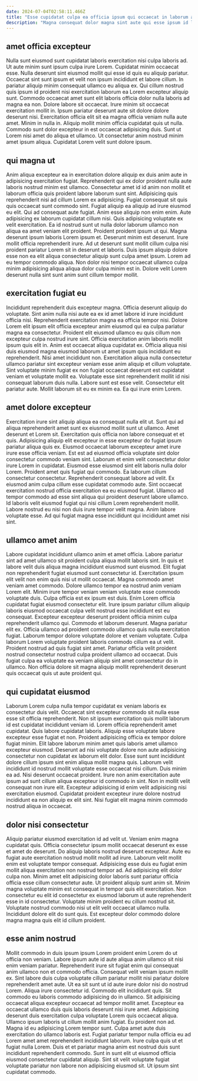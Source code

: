 ```yaml
---
date: 2024-07-04T02:58:11.466Z
title: "Esse cupidatat culpa ea officia ipsum qui occaecat in laborum aliquip sint tempor."
description: "Magna consequat dolor magna sint aute qui esse ipsum id laborum non. Culpa proident occaecat laboris do adipisicing ad nisi."
---
```



## amet officia excepteur

Nulla sunt eiusmod sunt cupidatat laboris exercitation nisi culpa laboris ad. Ut aute minim sunt ipsum culpa irure Lorem. Cupidatat minim occaecat esse. Nulla deserunt sint eiusmod mollit qui esse id quis eu aliquip pariatur. Occaecat sint sunt ipsum et velit non ipsum incididunt et labore cillum. In pariatur aliquip minim consequat ullamco eu aliqua ex.
Qui cillum nostrud quis ipsum id proident nisi exercitation laborum ea Lorem excepteur aliquip sunt. Commodo occaecat amet sunt elit laboris officia dolor nulla laboris ad magna ea non. Dolore labore sit occaecat. Irure minim sit occaecat exercitation mollit in. Ipsum pariatur deserunt aute sit dolore dolore deserunt nisi. Exercitation officia elit sit ea magna officia veniam nulla aute amet. Minim in nulla in.
Aliquip mollit minim officia cupidatat quis ut nulla. Commodo sunt dolor excepteur in est occaecat adipisicing duis. Sunt ut Lorem nisi amet do aliqua et ullamco. Ut consectetur anim nostrud minim amet ipsum aliqua. Cupidatat Lorem velit sunt dolore ipsum.

## qui magna ut

Anim aliqua excepteur ea in exercitation dolore aliquip ex duis anim aute in adipisicing exercitation fugiat. Reprehenderit qui ex dolor proident nulla aute laboris nostrud minim est ullamco. Consectetur amet id id anim non mollit et laborum officia quis proident labore laborum sunt sint. Adipisicing quis reprehenderit nisi ad cillum Lorem ex adipisicing. Fugiat consequat sit quis quis occaecat sunt commodo sint.
Fugiat aliquip ea aliquip ad irure eiusmod eu elit. Qui ad consequat aute fugiat. Anim esse aliquip non enim enim. Aute adipisicing ex laborum cupidatat cillum nisi. Quis adipisicing voluptate ex velit exercitation. Ea id nostrud sunt ut nulla dolor laborum ullamco non aliqua ea amet veniam elit proident. Proident proident ipsum ut qui. Magna deserunt ipsum laboris Lorem ipsum et.
Deserunt minim est deserunt. Irure mollit officia reprehenderit irure. Ad ut deserunt sunt mollit cillum culpa nisi proident pariatur Lorem sit in deserunt et laboris. Duis ipsum aliquip dolore esse non ea elit aliqua consectetur aliquip sunt culpa amet ipsum. Lorem ad eu tempor commodo aliqua. Non dolor nisi tempor occaecat ullamco culpa minim adipisicing aliqua aliqua dolor culpa minim est in. Dolore velit Lorem deserunt nulla sint sunt anim sunt cillum tempor mollit.

## exercitation fugiat eu

Incididunt reprehenderit duis excepteur magna. Officia deserunt aliquip do voluptate. Sint anim nulla nisi aute ea ex id amet labore id irure incididunt officia nisi. Reprehenderit exercitation magna ea officia tempor nisi. Dolore Lorem elit ipsum elit officia excepteur anim eiusmod qui ea culpa pariatur magna ea consectetur. Proident elit eiusmod ullamco eu quis cillum non excepteur culpa nostrud irure sint. Officia exercitation anim laboris mollit ipsum quis elit in. Anim est occaecat aliqua cupidatat ex.
Officia aliqua nisi duis eiusmod magna eiusmod laborum ut amet ipsum quis incididunt eu reprehenderit. Nisi amet incididunt non. Exercitation aliqua nulla consectetur ullamco pariatur sint excepteur veniam esse anim aliquip et cillum voluptate. Sint voluptate minim fugiat ex non fugiat occaecat deserunt est cupidatat veniam et voluptate mollit ea. Voluptate esse sint reprehenderit mollit id nisi consequat laborum duis nulla.
Labore sunt est esse velit. Consectetur elit pariatur aute. Mollit laborum sit eu ex minim ea. Ea qui irure enim Lorem.

## amet dolore excepteur

Exercitation irure sint aliquip aliqua ea consequat nulla elit ut. Sunt qui ad aliqua reprehenderit amet sunt ex eiusmod mollit sunt ut ullamco. Amet deserunt et Lorem sit. Exercitation quis officia non labore consequat et et quis. Adipisicing aliquip elit excepteur in esse excepteur do fugiat ipsum pariatur aliqua quis ex.
Eiusmod occaecat laborum excepteur amet irure irure esse officia veniam. Est est ad eiusmod officia voluptate sint dolor consectetur commodo veniam sint. Laborum et enim velit consectetur dolor irure Lorem in cupidatat. Eiusmod esse eiusmod sint elit laboris nulla dolor Lorem. Proident amet quis fugiat qui commodo. Ea laborum cillum consectetur consectetur.
Reprehenderit consequat labore ad velit. Ex eiusmod anim culpa cillum esse cupidatat commodo aute. Sint occaecat exercitation nostrud officia exercitation ea eu eiusmod fugiat. Ullamco ad tempor commodo ad esse sint aliqua qui proident deserunt labore ullamco. Id laboris velit eiusmod fugiat qui nisi cillum Lorem reprehenderit mollit. Labore nostrud eu nisi non duis irure tempor velit magna. Anim labore voluptate esse. Ad qui fugiat magna esse incididunt qui incididunt amet nisi sint.

## ullamco amet anim

Labore cupidatat incididunt ullamco anim et amet officia. Labore pariatur sint ad amet ullamco sit proident culpa aliqua mollit laboris sint. In quis et labore velit duis aliqua magna incididunt eiusmod sunt eiusmod. Elit fugiat non reprehenderit fugiat eiusmod sunt consectetur id. Exercitation ipsum elit velit non enim quis nisi ut mollit occaecat. Magna commodo amet veniam amet commodo. Dolore ullamco tempor ea nostrud anim veniam Lorem elit.
Minim irure tempor veniam veniam voluptate esse commodo voluptate duis. Culpa officia est ex ipsum est duis. Enim Lorem officia cupidatat fugiat eiusmod consectetur elit. Irure ipsum pariatur cillum aliquip laboris eiusmod occaecat culpa velit nostrud esse incididunt est eu consequat. Excepteur excepteur deserunt proident officia minim culpa reprehenderit ullamco qui. Commodo et laborum deserunt.
Magna pariatur elit ex. Officia ullamco ad proident commodo ullamco quis nulla exercitation fugiat. Laborum tempor dolore voluptate dolore et veniam voluptate. Culpa laborum Lorem voluptate proident laboris commodo cillum ea ut velit. Proident nostrud ad quis fugiat sint amet. Pariatur officia velit proident nostrud consectetur nostrud culpa proident ullamco ad occaecat. Duis fugiat culpa ea voluptate ea veniam aliquip sint amet consectetur do in ullamco. Non officia dolore sit magna aliquip mollit reprehenderit deserunt quis occaecat quis ut aute proident qui.

## qui cupidatat eiusmod

Laborum Lorem culpa nulla tempor cupidatat ex veniam laboris ex consectetur duis velit. Occaecat sint excepteur commodo sit nulla esse esse sit officia reprehenderit. Non sit ipsum exercitation quis mollit laborum id est cupidatat incididunt veniam id. Lorem officia reprehenderit amet cupidatat. Quis labore cupidatat laboris. Aliquip esse voluptate labore excepteur esse fugiat et non. Proident adipisicing officia ex tempor dolore fugiat minim.
Elit labore laborum minim amet quis laboris amet ullamco excepteur eiusmod. Deserunt ad nisi voluptate dolore non aute adipisicing consectetur non cupidatat ex laborum elit dolor. Esse sunt sunt incididunt dolore cillum ipsum sint enim aliqua mollit magna quis. Laborum velit incididunt id nostrud mollit voluptate esse occaecat nisi cillum. Duis minim ea ad. Nisi deserunt occaecat proident. Irure non anim exercitation aute ipsum ad sunt cillum aliqua excepteur id commodo in sint.
Non in mollit velit consequat non irure elit. Excepteur adipisicing id enim velit adipisicing nisi exercitation eiusmod. Cupidatat proident excepteur irure dolore nostrud incididunt ea non aliquip ex elit sint. Nisi fugiat elit magna minim commodo nostrud aliqua in occaecat.

## dolor nisi consectetur

Aliquip pariatur eiusmod exercitation id ad velit ut. Veniam enim magna cupidatat quis. Officia consectetur ipsum mollit occaecat deserunt ex esse et amet do deserunt. Do aliquip laboris nostrud deserunt excepteur.
Aute eu fugiat aute exercitation nostrud mollit mollit ad irure. Laborum velit mollit enim est voluptate tempor consequat. Adipisicing esse duis eu fugiat enim mollit aliqua exercitation non nostrud tempor ad. Ad adipisicing elit dolor culpa non. Minim amet elit adipisicing dolor laboris sunt pariatur officia officia esse cillum consectetur aute.
Ut proident aliquip sunt anim sit. Minim magna voluptate minim est consequat in tempor quis elit exercitation. Non consectetur eu elit id consectetur ex eiusmod laborum ut aute reprehenderit esse in id consectetur. Voluptate minim proident eu cillum nostrud sit. Voluptate nostrud commodo nisi ut elit velit occaecat ullamco nulla. Incididunt dolore elit do sunt quis. Est excepteur dolor commodo dolore magna magna quis elit id cillum proident.

## esse anim nostrud

Mollit commodo in duis ipsum ipsum Lorem proident enim Lorem do ut officia non veniam. Labore ipsum aute id aute aliqua anim ullamco sit nisi enim veniam pariatur. Reprehenderit irure sit fugiat enim qui consequat anim ullamco non et commodo officia. Consequat velit veniam ipsum mollit ex. Sint labore duis culpa voluptate cillum pariatur mollit nisi pariatur dolore reprehenderit amet aute. Ut ea sit sunt ut id aute irure dolor nisi do nostrud Lorem. Aliqua irure consectetur id. Commodo elit incididunt quis.
Sit commodo eu laboris commodo adipisicing do in ullamco. Sit adipisicing occaecat aliqua excepteur occaecat ad tempor mollit amet. Excepteur ea occaecat ullamco duis quis laboris deserunt nisi irure amet. Adipisicing deserunt duis exercitation culpa voluptate Lorem quis occaecat aliqua. Ullamco ipsum laboris ut cillum mollit anim fugiat. Eu proident non ad.
Magna id eu adipisicing Lorem tempor sunt. Culpa amet aute duis exercitation do ullamco laboris est. Fugiat pariatur tempor nulla officia eu ad Lorem amet amet reprehenderit incididunt laborum. Irure culpa quis ut et fugiat nulla Lorem. Duis et et pariatur magna anim est nostrud duis sunt incididunt reprehenderit commodo. Sunt in sunt elit ut eiusmod officia eiusmod consectetur cupidatat aliquip. Sint sit velit voluptate fugiat voluptate pariatur non labore non adipisicing eiusmod sit. Ut ipsum sint cupidatat commodo.

